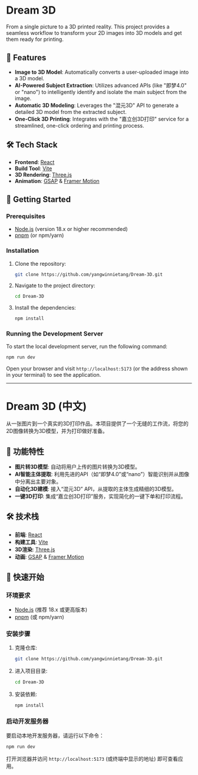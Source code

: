 # Dream 3D

From a single picture to a 3D printed reality. This project provides a seamless workflow to transform your 2D images into 3D models and get them ready for printing.

## 🌟 Features

-   **Image to 3D Model**: Automatically converts a user-uploaded image into a 3D model.
-   **AI-Powered Subject Extraction**: Utilizes advanced APIs (like "即梦4.0" or "nano") to intelligently identify and isolate the main subject from the image.
-   **Automatic 3D Modeling**: Leverages the "混元3D" API to generate a detailed 3D model from the extracted subject.
-   **One-Click 3D Printing**: Integrates with the "嘉立创3D打印" service for a streamlined, one-click ordering and printing process.

## 🛠️ Tech Stack

-   **Frontend**: [React](https://react.dev/)
-   **Build Tool**: [Vite](https://vitejs.dev/)
-   **3D Rendering**: [Three.js](https://threejs.org/)
-   **Animation**: [GSAP](https://gsap.com/) & [Framer Motion](https://www.framer.com/motion/)

## 🚀 Getting Started

### Prerequisites

-   [Node.js](https://nodejs.org/) (version 18.x or higher recommended)
-   [pnpm](https://pnpm.io/) (or npm/yarn)

### Installation

1.  Clone the repository:
    ```sh
    git clone https://github.com/yangwinnietang/Dream-3D.git
    ```
2.  Navigate to the project directory:
    ```sh
    cd Dream-3D
    ```
3.  Install the dependencies:
    ```sh
    npm install
    ```

### Running the Development Server

To start the local development server, run the following command:

```sh
npm run dev
```

Open your browser and visit `http://localhost:5173` (or the address shown in your terminal) to see the application.

---

# Dream 3D (中文)

从一张图片到一个真实的3D打印作品。本项目提供了一个无缝的工作流，将您的2D图像转换为3D模型，并为打印做好准备。

## 🌟 功能特性

-   **图片转3D模型**: 自动将用户上传的图片转换为3D模型。
-   **AI智能主体提取**: 利用先进的API（如“即梦4.0”或“nano”）智能识别并从图像中分离出主要对象。
-   **自动化3D建模**: 接入“混元3D” API，从提取的主体生成精细的3D模型。
-   **一键3D打印**: 集成“嘉立创3D打印”服务，实现简化的一键下单和打印流程。

## 🛠️ 技术栈

-   **前端**: [React](https://react.dev/)
-   **构建工具**: [Vite](https://vitejs.dev/)
-   **3D渲染**: [Three.js](https://threejs.org/)
-   **动画**: [GSAP](https://gsap.com/) & [Framer Motion](https://www.framer.com/motion/)

## 🚀 快速开始

### 环境要求

-   [Node.js](https://nodejs.org/) (推荐 18.x 或更高版本)
-   [pnpm](https://pnpm.io/) (或 npm/yarn)

### 安装步骤

1.  克隆仓库:
    ```sh
    git clone https://github.com/yangwinnietang/Dream-3D.git
    ```
2.  进入项目目录:
    ```sh
    cd Dream-3D
    ```
3.  安装依赖:
    ```sh
    npm install
    ```

### 启动开发服务器

要启动本地开发服务器，请运行以下命令：

```sh
npm run dev
```

打开浏览器并访问 `http://localhost:5173` (或终端中显示的地址) 即可查看应用。